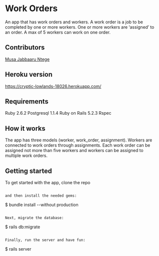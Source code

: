 # Work Orders

An app that has work orders and workers. A work order is a job to be completed 
by one or more workers. One or more workers are ‘assigned’ to an order. A max of 5 workers can work on one order.

## Contributors

[Musa Jabbaaru Ntege](https://github.com/Cena-JM)<br>

## Heroku version

https://cryptic-lowlands-18026.herokuapp.com/

## Requirements

Ruby 2.6.2
Postgresql 1.1.4
Ruby on Rails 5.2.3
Rspec

## How it works

The app has three models (worker, work_order, assignment). Workers are connected to work orders through assignments. Each work order can be assigned not more than five workers and workers can be assigned to multiple work orders.

## Getting started

To get started with the app, clone the repo

```

and then install the needed gems:
```
$ bundle install --without production
```

Next, migrate the database:

```
$ rails db:migrate
```

Finally, run the server and have fun:

```
$ rails server
```
